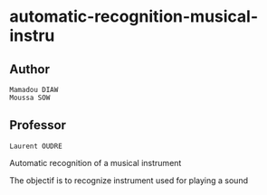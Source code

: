 # automatic-recognition-musical-instru
## Author
    Mamadou DIAW
    Moussa SOW
## Professor
    Laurent OUDRE


Automatic recognition of a musical instrument

The objectif is to recognize instrument used for playing a sound

